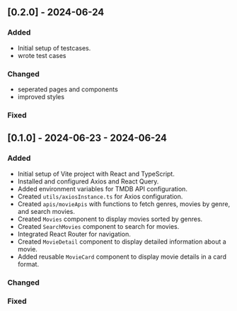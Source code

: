 ## [0.2.0] - 2024-06-24

### Added
- Initial setup of testcases.
- wrote test cases


### Changed
- seperated pages and components
- improved styles
### Fixed

## [0.1.0] - 2024-06-23 - 2024-06-24

### Added
- Initial setup of Vite project with React and TypeScript.
- Installed and configured Axios and React Query.
- Added environment variables for TMDB API configuration.
- Created `utils/axiosInstance.ts` for Axios configuration.
- Created `apis/movieApis` with functions to fetch genres, movies by genre, and search movies.
- Created `Movies` component to display movies sorted by genres.
- Created `SearchMovies` component to search for movies.
- Integrated React Router for navigation.
- Created `MovieDetail` component to display detailed information about a movie.
- Added reusable `MovieCard` component to display movie details in a card format.

### Changed
### Fixed